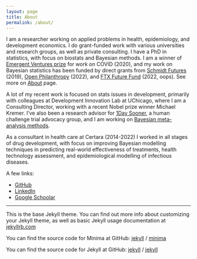 ```yaml
---
layout: page
title: About
permalink: /about/
---
```


I am a researcher working on applied problems in health, epidemiology, and development economics. I do grant-funded work with various universities and research groups, as well as private consulting. I have a PhD in statistics, with focus on biostats and Bayesian methods. I am a winner of [Emergent Ventures prize](https://www.mercatus.org/emergent-ventures) for work on COVID (2020), and my work on Bayesian statistics has been funded by direct grants from [Schmidt Futures](https://schmidtfutures.com/) (2019), [Open Philanthropy](https://www.openphilanthropy.org/) (2022), and [FTX Future Fund](https://ftxfuturefund.org/) (2022, oops). See more on [About](About) page.

A lot of my recent work is focused on stats issues in development, primarily with colleagues at Development Innovation Lab at UChicago, where I am a Consulting Director, working with a recent Nobel prize winner Michael Kremer. I’ve also been a research advisor for [1Day Sooner](https://1daysooner.org/), a human challenge trial advocacy group, and I am working on [Bayesian meta-analysis methods](https://github.com/wwiecek/baggr/).

As a consultant in health care at Certara (2014-2022) I worked in all stages of drug development, with focus on improving Bayesian modelling techniques in predicting real-world effectiveness of treatments, health technology assessment, and epidemiological modelling of infectious diseases.

<!-- I studied Mathematics (BSci, MSci at AGH), specialising in algorithmic theory, graph theory, probability. I hold a PhD in statistics from UHasselt. [My thesis](https://ibiostat.be/publications/phd/witoldwiecek.pdf) was on Bayesian hierarchical modelling and Bayesian networks. -->

A few links:
- [GitHub](https://github.com/wwiecek) 
- [LinkedIn](https://www.linkedin.com/in/witold-wi%C4%99cek-308089126) 
- [Google Schoolar](https://scholar.google.com/citations?user=r6uDNqEAAAAJ&hl=en)



***



This is the base Jekyll theme. You can find out more info about customizing your Jekyll theme, as well as basic Jekyll usage documentation at [jekyllrb.com](https://jekyllrb.com/)

You can find the source code for Minima at GitHub:
[jekyll][jekyll-organization] /
[minima](https://github.com/jekyll/minima)

You can find the source code for Jekyll at GitHub:
[jekyll][jekyll-organization] /
[jekyll](https://github.com/jekyll/jekyll)


[jekyll-organization]: https://github.com/jekyll
